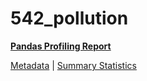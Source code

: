 # 542_pollution

[**Pandas Profiling Report**](https://epistasislab.github.io/penn-ml-benchmarks/profile/542_pollution.html)

[Metadata](metadata.yaml) | [Summary Statistics](summary_stats.tsv)

